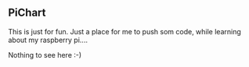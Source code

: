 ## PiChart
This is just for fun.
Just a place for me to push som code, while learning about my raspberry pi....

Nothing to see here :-)